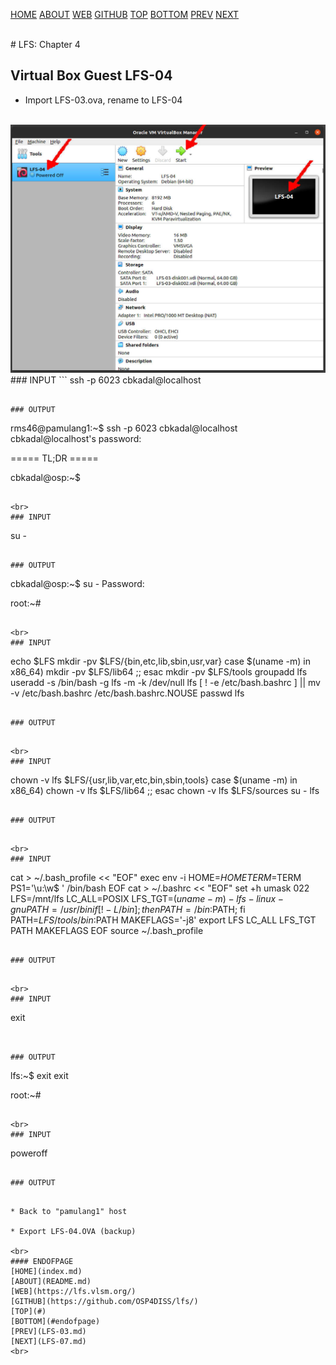 ---
---

[HOME](index.md)
[ABOUT](README.md)
[WEB](https://lfs.vlsm.org/)
[GITHUB](https://github.com/OSP4DISS/lfs/)
[TOP](#)
[BOTTOM](#endofpage)
[PREV](LFS-03.md)
[NEXT](LFS-07.md)

<br>
# LFS: Chapter 4

## Virtual Box Guest LFS-04

* Import LFS-03.ova, rename to LFS-04

<br>
<img src="pictures/LFS-A38.jpg" width="960">

<br>
### INPUT
```
ssh -p 6023 cbkadal@localhost

```

### OUTPUT
```
rms46@pamulang1:~$ ssh -p 6023 cbkadal@localhost
cbkadal@localhost's password:

===== TL;DR =====

cbkadal@osp:~$ 

```

<br>
### INPUT
```
su -

```

### OUTPUT
```
cbkadal@osp:~$ su -
Password:

root:~#

```

<br>
### INPUT
```
echo $LFS
mkdir -pv $LFS/{bin,etc,lib,sbin,usr,var}
case $(uname -m) in
  x86_64) mkdir -pv $LFS/lib64 ;;
esac
mkdir -pv $LFS/tools
groupadd lfs
useradd -s /bin/bash -g lfs -m -k /dev/null lfs
[ ! -e /etc/bash.bashrc ] || mv -v /etc/bash.bashrc /etc/bash.bashrc.NOUSE
passwd lfs

```

### OUTPUT
```

```

<br>
### INPUT
```
chown -v lfs $LFS/{usr,lib,var,etc,bin,sbin,tools}
case $(uname -m) in
  x86_64) chown -v lfs $LFS/lib64 ;;
esac
chown -v lfs $LFS/sources
su - lfs

```

### OUTPUT
```


```

<br>
### INPUT
```
cat > ~/.bash_profile << "EOF"
exec env -i HOME=$HOME TERM=$TERM PS1='\u:\w\$ ' /bin/bash
EOF
cat > ~/.bashrc << "EOF"
set +h
umask 022
LFS=/mnt/lfs
LC_ALL=POSIX
LFS_TGT=$(uname -m)-lfs-linux-gnu
PATH=/usr/bin
if [ ! -L /bin ]; then PATH=/bin:$PATH; fi
PATH=$LFS/tools/bin:$PATH
MAKEFLAGS='-j8'
export LFS LC_ALL LFS_TGT PATH MAKEFLAGS
EOF
source ~/.bash_profile

```

### OUTPUT
```

```

<br>
### INPUT
```
exit

```


### OUTPUT
```
lfs:~$ exit
exit

root:~# 

```

<br>
### INPUT
```
poweroff

```

### OUTPUT
```

```

* Back to "pamulang1" host

* Export LFS-04.OVA (backup)

<br>
#### ENDOFPAGE
[HOME](index.md)
[ABOUT](README.md)
[WEB](https://lfs.vlsm.org/)
[GITHUB](https://github.com/OSP4DISS/lfs/)
[TOP](#)
[BOTTOM](#endofpage)
[PREV](LFS-03.md)
[NEXT](LFS-07.md)
<br>


